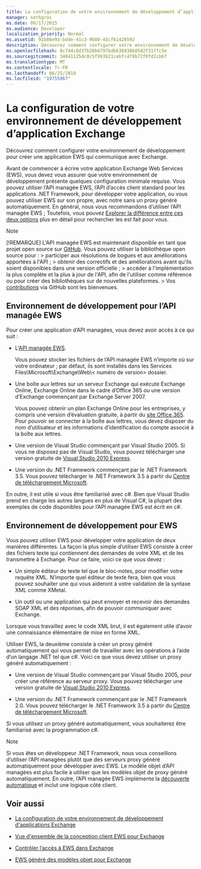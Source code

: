 ```yaml
---
title: La configuration de votre environnement de développement d’application Exchange
manager: sethgros
ms.date: 09/17/2015
ms.audience: Developer
localization_priority: Normal
ms.assetid: 91b86e93-bdde-41c3-9680-45cf61420592
description: Découvrez comment configurer votre environnement de développement pour créer une application EWS qui communique avec Exchange.
ms.openlocfilehash: 0c7d4c6d37b28b6797bdb638930b8582f31ffc5e
ms.sourcegitcommit: 34041125dc8c5f993b21cebfc4f8b72f0fd2cb6f
ms.translationtype: MT
ms.contentlocale: fr-FR
ms.lasthandoff: 06/25/2018
ms.locfileid: "19755067"
---
```

# <a name="setting-up-your-exchange-application-development-environment"></a>La configuration de votre environnement de développement d’application Exchange

Découvrez comment configurer votre environnement de développement pour créer une application EWS qui communique avec Exchange.
  
Avant de commencer à écrire votre application Exchange Web Services (EWS), vous devez vous assurer que votre environnement de développement présente quelques configuration minimale requise. Vous pouvez utiliser l’API managée EWS, l’API d’accès client standard pour les applications .NET Framework, pour développer votre application, ou vous pouvez utiliser EWS sur son propre, avec notre sans un proxy généré automatiquement. En général, nous vous recommandons d’utiliser l’API managée EWS ; Toutefois, vous pouvez [Explorer la différence entre ces deux options](ews-client-design-overview-for-exchange.md) plus en détail pour rechercher les est fait pour vous. 
  
> [!NOTE]
>  [!REMARQUE]  L'API managée EWS est maintenant disponible en tant que projet open source sur [GitHub](https://github.com/officedev/ews-managed-api). Vous pouvez utiliser la bibliothèque open source pour : >  participer aux résolutions de bogues et aux améliorations apportées à l'API ; >  obtenir des correctifs et des améliorations avant qu'ils soient disponibles dans une version officielle ; >  accéder à l'implémentation la plus complète et la plus à jour de l'API, afin de l'utiliser comme référence ou pour créer des bibliothèques sur de nouvelles plateformes. >  Vos [contributions](https://github.com/OfficeDev/ews-managed-api/blob/master/CONTRIBUTING.md) via GitHub sont les bienvenues. 
  
## <a name="development-environment-for-the-ews-managed-api"></a>Environnement de développement pour l’API managée EWS
<a name="bk_EWSMA"> </a>

Pour créer une application d’API managées, vous devez avoir accès à ce qui suit :
  
- L'[API managée EWS](http://aka.ms/ews-managed-api-readme). 
    
    Vous pouvez stocker les fichiers de l’API managée EWS n’importe où sur votre ordinateur ; par défaut, ils sont installés dans les Services Files\Microsoft\Exchange\Web\\< numéro de version\> dossier.
    
- Une boîte aux lettres sur un serveur Exchange qui exécute Exchange Online, Exchange Online dans le cadre d’Office 365 ou une version d’Exchange commençant par Exchange Server 2007. 
    
    Vous pouvez obtenir un plan Exchange Online pour les entreprises, y compris une version d’évaluation gratuite, à partir du [site Office 365](http://office.microsoft.com/en-us/business/compare-office-365-for-business-plans-FX102918419.aspx#fbid=1tsGNIE7e3a). Pour pouvoir se connecter à la boîte aux lettres, vous devez disposer du nom d’utilisateur et les informations d’identification du compte associé à la boîte aux lettres.
    
- Une version de Visual Studio commençant par Visual Studio 2005. Si vous ne disposez pas de Visual Studio, vous pouvez télécharger une version gratuite de [Visual Studio 2010 Express](http://www.microsoft.com/visualstudio/eng/products/visual-studio-2010-express).
    
- Une version du .NET Framework commençant par le .NET Framework 3.5. Vous pouvez télécharger le .NET Framework 3.5 à partir du [Centre de téléchargement Microsoft](http://go.microsoft.com/fwlink/?LinkId=191777).
    
En outre, il est utile si vous être familiarisé avec c#. Bien que Visual Studio prend en charge les autres langues en plus de Visual C#, la plupart des exemples de code disponibles pour l’API managée EWS est écrit en c#.
  
## <a name="development-environment-for-ews"></a>Environnement de développement pour EWS
<a name="bk_EWS"> </a>

Vous pouvez utiliser EWS pour développer votre application de deux manières différentes. La façon la plus simple d’utiliser EWS consiste à créer des fichiers texte qui contiennent des demandes de votre XML et de les transmettre à Exchange. Pour ce faire, voici ce que vous devez : 
  
- Un simple éditeur de texte tel que le bloc-notes, pour modifier votre requête XML. N’importe quel éditeur de texte fera, bien que vous pouvez souhaiter une qui vous aideront à votre validation de la syntaxe XML comme XMetal.
    
- Un outil ou une application qui peut envoyer et recevoir des demandes SOAP XML et des réponses, afin de pouvoir communiquer avec Exchange.
    
Lorsque vous travaillez avec le code XML brut, il est également utile d’avoir une connaissance élémentaire de mise en forme XML.
  
Utiliser EWS, la deuxième consiste à créer un proxy généré automatiquement qui vous permet de travailler avec les opérations à l’aide d’un langage .NET tel que c#. Voici ce que vous devez utiliser un proxy généré automatiquement :
  
- Une version de Visual Studio commençant par Visual Studio 2005, pour créer une référence au serveur proxy. Vous pouvez télécharger une version gratuite de [Visual Studio 2010 Express](http://www.microsoft.com/visualstudio/eng/products/visual-studio-2010-express).
    
- Une version du .NET Framework commençant par le .NET Framework 2.0. Vous pouvez télécharger le .NET Framework 3.5 à partir du [Centre de téléchargement Microsoft](http://go.microsoft.com/fwlink/?LinkId=191777).
    
Si vous utilisez un proxy généré automatiquement, vous souhaiterez être familiarisé avec la programmation c#.
  
> [!NOTE]
> Si vous êtes un développeur .NET Framework, nous vous conseillons d’utiliser l’API managées plutôt que des serveurs proxy généré automatiquement pour développer avec EWS. Le modèle objet d’API managées est plus facile à utiliser que les modèles objet de proxy généré automatiquement. En outre, l’API managée EWS implémente la [découverte automatique](autodiscover-for-exchange.md) et inclut une logique côté client. 
  
## <a name="see-also"></a>Voir aussi


- [La configuration de votre environnement de développement d'applications Exchange](setting-up-your-exchange-application-development-environment.md)
    
- [Vue d'ensemble de la conception client EWS pour Exchange](ews-client-design-overview-for-exchange.md)
    
- [Contrôler l’accès à EWS dans Exchange](how-to-control-access-to-ews-in-exchange.md)
    
- [EWS généré des modèles objet pour Exchange](https://msdn.microsoft.com/en-us/library/jj190899)
    

